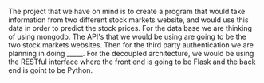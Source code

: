 The project that we have on mind is to create a program that would take information from two different stock markets website, and would use this data in order to predict the stock prices. For the data base we are thinking of using mongodb. The API's that we would be using are going to be the two stock markets websites. Then for the third party authentication we are planning in doing _____. For the decoupled architecture, we would be using the RESTful interface where the front end is going to be Flask and the back end is goint to be Python. 
